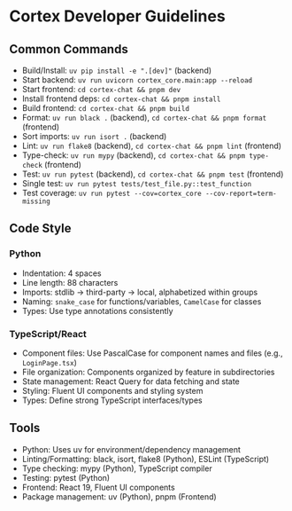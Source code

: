 # Cortex Developer Guidelines

## Common Commands
* Build/Install: `uv pip install -e ".[dev]"` (backend)
* Start backend: `uv run uvicorn cortex_core.main:app --reload`
* Start frontend: `cd cortex-chat && pnpm dev`
* Install frontend deps: `cd cortex-chat && pnpm install`
* Build frontend: `cd cortex-chat && pnpm build`
* Format: `uv run black .` (backend), `cd cortex-chat && pnpm format` (frontend)
* Sort imports: `uv run isort .` (backend)
* Lint: `uv run flake8` (backend), `cd cortex-chat && pnpm lint` (frontend)
* Type-check: `uv run mypy` (backend), `cd cortex-chat && pnpm type-check` (frontend)
* Test: `uv run pytest` (backend), `cd cortex-chat && pnpm test` (frontend)
* Single test: `uv run pytest tests/test_file.py::test_function`
* Test coverage: `uv run pytest --cov=cortex_core --cov-report=term-missing`

## Code Style
### Python
* Indentation: 4 spaces
* Line length: 88 characters
* Imports: stdlib → third-party → local, alphabetized within groups
* Naming: `snake_case` for functions/variables, `CamelCase` for classes
* Types: Use type annotations consistently

### TypeScript/React
* Component files: Use PascalCase for component names and files (e.g., `LoginPage.tsx`)
* File organization: Components organized by feature in subdirectories
* State management: React Query for data fetching and state
* Styling: Fluent UI components and styling system
* Types: Define strong TypeScript interfaces/types

## Tools
* Python: Uses uv for environment/dependency management
* Linting/Formatting: black, isort, flake8 (Python), ESLint (TypeScript)
* Type checking: mypy (Python), TypeScript compiler
* Testing: pytest (Python)
* Frontend: React 19, Fluent UI components
* Package management: uv (Python), pnpm (Frontend)